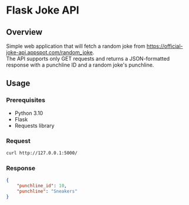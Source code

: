# Flask Joke API

## Overview

Simple web application that will fetch a random joke from https://official-joke-api.appspot.com/random_joke.  
The API supports only GET requests and returns a JSON-formatted response with a punchline ID and a random joke's punchline.

## Usage

### Prerequisites

- Python 3.10
- Flask
- Requests library

### Request

```bash
curl http://127.0.0.1:5000/
```

### Response
```JSON
{
    "punchline_id": 10,
    "punchline": "Sneakers"
}
```
